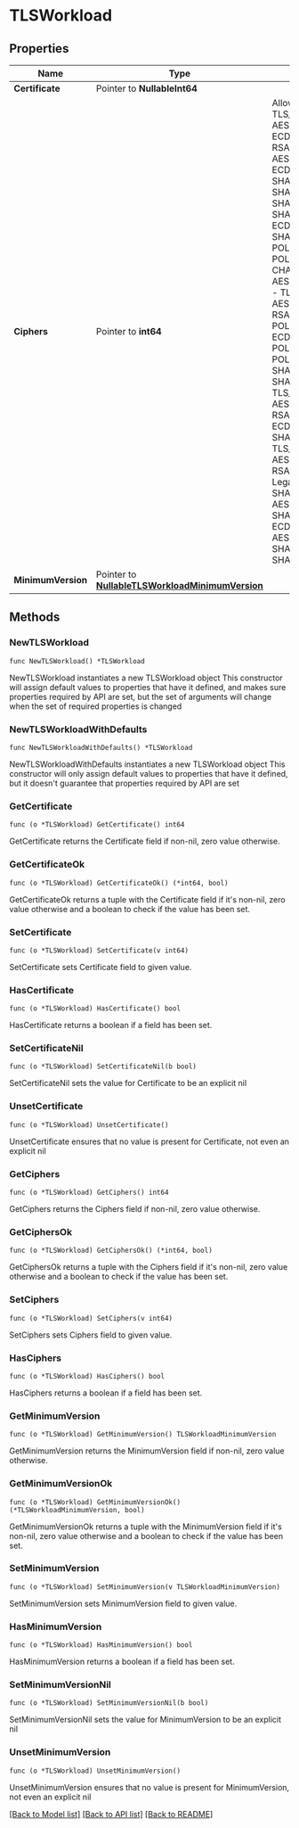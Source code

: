 # TLSWorkload

## Properties

Name | Type | Description | Notes
------------ | ------------- | ------------- | -------------
**Certificate** | Pointer to **NullableInt64** |  | [optional] 
**Ciphers** | Pointer to **int64** | Allow to configure which set of ciphers will be used when TLS ciphers negotiation.  * &#x60;1&#x60; - TLSv1.2_2018 - TLS_AES_128_GCM_SHA256:TLS_AES_256_GCM_SHA384:TLS_CHACHA20_POLY1305_SHA256:ECDHE-ECDSA-AES128-GCM-SHA256:ECDHE-ECDSA-AES128-SHA256:ECDHE-ECDSA-AES256-GCM-SHA384:ECDHE-ECDSA-CHACHA20-POLY1305:ECDHE-ECDSA-AES256-SHA384:ECDHE-RSA-AES128-GCM-SHA256:ECDHE-RSA-AES128-SHA256:ECDHE-RSA-AES256-GCM-SHA384:ECDHE-RSA-CHACHA20-POLY1305:ECDHE-RSA-AES256-SHA384:AES128-GCM-SHA256:AES256-GCM-SHA384:AES128-SHA256 * &#x60;2&#x60; - TLSv1.2_2019 - ECDHE-ECDSA-CHACHA20-POLY1305:ECDHE-ECDSA-AES256-SHA384:ECDHE-ECDSA-AES256-GCM-SHA384:ECDHE-ECDSA-AES128-SHA256:ECDHE-RSA-CHACHA20-POLY1305:ECDHE-RSA-AES128-SHA256:TLS_AES_256_GCM_SHA384:ECDHE-RSA-AES128-GCM-SHA256:TLS_CHACHA20_POLY1305_SHA256:ECDHE-RSA-AES256-SHA384:ECDHE-ECDSA-AES128-GCM-SHA256:ECDHE-RSA-AES256-GCM-SHA384:TLS_AES_128_GCM_SHA256 * &#x60;3&#x60; - TLSv1.3_2022 - ECDHE-ECDSA-AES128-GCM-SHA256:ECDHE-RSA-AES128-GCM-SHA256:ECDHE-ECDSA-AES256-GCM-SHA384:ECDHE-RSA-AES256-GCM-SHA384:ECDHE-ECDSA-CHACHA20-POLY1305:ECDHE-RSA-CHACHA20-POLY1305:ECDHE-RSA-AES128-GCM-SHA256 * &#x60;4&#x60; - TLSv1.2_2021 - ECDHE-ECDSA-CHACHA20-POLY1305:ECDHE-ECDSA-AES256-GCM-SHA384:ECDHE-RSA-AES128-GCM-SHA256:ECDHE-RSA-CHACHA20-POLY1305:TLS_AES_256_GCM_SHA384:TLS_CHACHA20_POLY1305_SHA256:ECDHE-ECDSA-AES128-GCM-SHA256:ECDHE-RSA-AES256-GCM-SHA384:TLS_AES_128_GCM_SHA256 * &#x60;5&#x60; - Legacy_v2025Q1 - TLS_AES_256_GCM_SHA384:TLS_AES_128_GCM_SHA256:TLS_CHACHA20_POLY1305_SHA256:ECDHE-ECDSA-AES256-GCM-SHA384:ECDHE-ECDSA-AES128-GCM-SHA256:ECDHE-ECDSA-CHACHA20-POLY1305:ECDHE-RSA-AES256-GCM-SHA384:ECDHE-RSA-AES128-GCM-SHA256:ECDHE-RSA-CHACHA20-POLY1305:TLS_AES_256_GCM_SHA384:TLS_AES_128_GCM_SHA256:TLS_CHACHA20_POLY1305_SHA256:ECDHE-ECDSA-AES256-GCM-SHA384:ECDHE-ECDSA-AES128-GCM-SHA256:ECDHE-ECDSA-CHACHA20-POLY1305:ECDHE-RSA-AES256-GCM-SHA384:ECDHE-RSA-AES128-GCM-SHA256:ECDHE-RSA-CHACHA20-POLY1305:ECDHE-ECDSA-AES256-SHA384:ECDHE-ECDSA-AES128-SHA256:ECDHE-RSA-AES256-SHA384:ECDHE-RSA-AES128-SHA256:AES256-GCM-SHA384:AES128-GCM-SHA256:AES128-SHA256:AES256-SHA:AES128-SHA * &#x60;6&#x60; - Compatible_v2025Q1 - TLS_AES_256_GCM_SHA384:TLS_AES_128_GCM_SHA256:TLS_CHACHA20_POLY1305_SHA256:ECDHE-ECDSA-AES256-GCM-SHA384:ECDHE-ECDSA-AES128-GCM-SHA256:ECDHE-ECDSA-CHACHA20-POLY1305:ECDHE-RSA-AES256-GCM-SHA384:ECDHE-RSA-AES128-GCM-SHA256:ECDHE-RSA-CHACHA20-POLY1305:ECDHE-ECDSA-AES256-SHA384:ECDHE-ECDSA-AES128-SHA256:ECDHE-RSA-AES256-SHA384:ECDHE-RSA-AES128-SHA256:AES256-GCM-SHA384:AES128-GCM-SHA256 * &#x60;7&#x60; - Modern_v2025Q1 - TLS_AES_256_GCM_SHA384:TLS_AES_128_GCM_SHA256:TLS_CHACHA20_POLY1305_SHA256:ECDHE-ECDSA-AES256-GCM-SHA384:ECDHE-ECDSA-AES128-GCM-SHA256:ECDHE-ECDSA-CHACHA20-POLY1305:ECDHE-RSA-AES256-GCM-SHA384:ECDHE-RSA-AES128-GCM-SHA256:ECDHE-RSA-CHACHA20-POLY1305 * &#x60;8&#x60; - Legacy_v2017Q1 - AES128-CCM:AES128-CCM8:AES128-GCM-SHA256:AES128-SHA:AES128-SHA256:AES256-CCM:AES256-CCM8:AES256-GCM-SHA384:AES256-SHA:AES256-SHA256:ECDHE-ECDSA-AES128-CCM:ECDHE-ECDSA-AES128-CCM8:ECDHE-ECDSA-AES128-GCM-SHA256:ECDHE-ECDSA-AES128-SHA:ECDHE-ECDSA-AES128-SHA256:ECDHE-ECDSA-AES256-CCM:ECDHE-ECDSA-AES256-CCM8:ECDHE-ECDSA-AES256-GCM-SHA384:ECDHE-ECDSA-AES256-SHA:ECDHE-ECDSA-AES256-SHA384:ECDHE-RSA-AES128-GCM-SHA256:ECDHE-RSA-AES128-SHA:ECDHE-RSA-AES128-SHA256:ECDHE-RSA-AES256-GCM-SHA384:ECDHE-RSA-AES256-SHA:ECDHE-RSA-AES256-SHA384:TLS_AES_128_GCM_SHA256:TLS_AES_256_GCM_SHA384:TLS_CHACHA20_POLY1305_SHA256 | [optional] 
**MinimumVersion** | Pointer to [**NullableTLSWorkloadMinimumVersion**](TLSWorkloadMinimumVersion.md) |  | [optional] 

## Methods

### NewTLSWorkload

`func NewTLSWorkload() *TLSWorkload`

NewTLSWorkload instantiates a new TLSWorkload object
This constructor will assign default values to properties that have it defined,
and makes sure properties required by API are set, but the set of arguments
will change when the set of required properties is changed

### NewTLSWorkloadWithDefaults

`func NewTLSWorkloadWithDefaults() *TLSWorkload`

NewTLSWorkloadWithDefaults instantiates a new TLSWorkload object
This constructor will only assign default values to properties that have it defined,
but it doesn't guarantee that properties required by API are set

### GetCertificate

`func (o *TLSWorkload) GetCertificate() int64`

GetCertificate returns the Certificate field if non-nil, zero value otherwise.

### GetCertificateOk

`func (o *TLSWorkload) GetCertificateOk() (*int64, bool)`

GetCertificateOk returns a tuple with the Certificate field if it's non-nil, zero value otherwise
and a boolean to check if the value has been set.

### SetCertificate

`func (o *TLSWorkload) SetCertificate(v int64)`

SetCertificate sets Certificate field to given value.

### HasCertificate

`func (o *TLSWorkload) HasCertificate() bool`

HasCertificate returns a boolean if a field has been set.

### SetCertificateNil

`func (o *TLSWorkload) SetCertificateNil(b bool)`

 SetCertificateNil sets the value for Certificate to be an explicit nil

### UnsetCertificate
`func (o *TLSWorkload) UnsetCertificate()`

UnsetCertificate ensures that no value is present for Certificate, not even an explicit nil
### GetCiphers

`func (o *TLSWorkload) GetCiphers() int64`

GetCiphers returns the Ciphers field if non-nil, zero value otherwise.

### GetCiphersOk

`func (o *TLSWorkload) GetCiphersOk() (*int64, bool)`

GetCiphersOk returns a tuple with the Ciphers field if it's non-nil, zero value otherwise
and a boolean to check if the value has been set.

### SetCiphers

`func (o *TLSWorkload) SetCiphers(v int64)`

SetCiphers sets Ciphers field to given value.

### HasCiphers

`func (o *TLSWorkload) HasCiphers() bool`

HasCiphers returns a boolean if a field has been set.

### GetMinimumVersion

`func (o *TLSWorkload) GetMinimumVersion() TLSWorkloadMinimumVersion`

GetMinimumVersion returns the MinimumVersion field if non-nil, zero value otherwise.

### GetMinimumVersionOk

`func (o *TLSWorkload) GetMinimumVersionOk() (*TLSWorkloadMinimumVersion, bool)`

GetMinimumVersionOk returns a tuple with the MinimumVersion field if it's non-nil, zero value otherwise
and a boolean to check if the value has been set.

### SetMinimumVersion

`func (o *TLSWorkload) SetMinimumVersion(v TLSWorkloadMinimumVersion)`

SetMinimumVersion sets MinimumVersion field to given value.

### HasMinimumVersion

`func (o *TLSWorkload) HasMinimumVersion() bool`

HasMinimumVersion returns a boolean if a field has been set.

### SetMinimumVersionNil

`func (o *TLSWorkload) SetMinimumVersionNil(b bool)`

 SetMinimumVersionNil sets the value for MinimumVersion to be an explicit nil

### UnsetMinimumVersion
`func (o *TLSWorkload) UnsetMinimumVersion()`

UnsetMinimumVersion ensures that no value is present for MinimumVersion, not even an explicit nil

[[Back to Model list]](../README.md#documentation-for-models) [[Back to API list]](../README.md#documentation-for-api-endpoints) [[Back to README]](../README.md)


